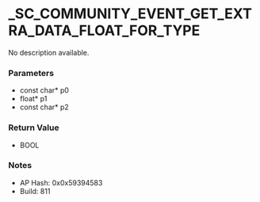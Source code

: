 # _SC_COMMUNITY_EVENT_GET_EXTRA_DATA_FLOAT_FOR_TYPE

No description available.

### Parameters
* const char* p0
* float* p1
* const char* p2

### Return Value
* BOOL

### Notes
* AP Hash: 0x0x59394583
* Build: 811

